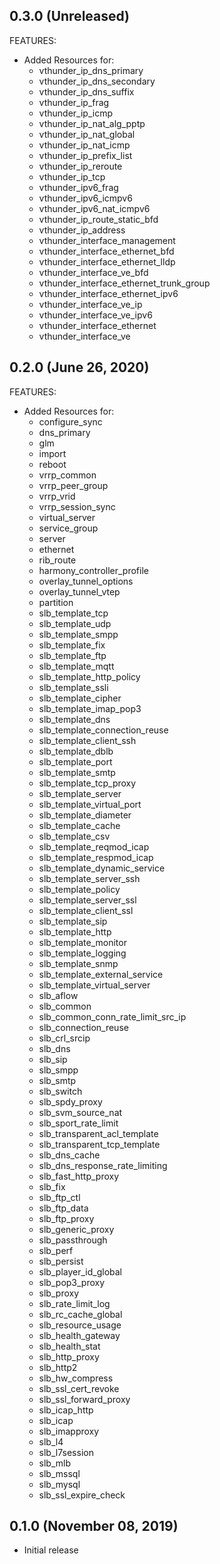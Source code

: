 ## 0.3.0 (Unreleased)

FEATURES:
- Added Resources for:
  - vthunder_ip_dns_primary
  - vthunder_ip_dns_secondary
  - vthunder_ip_dns_suffix
  - vthunder_ip_frag
  - vthunder_ip_icmp
  - vthunder_ip_nat_alg_pptp
  - vthunder_ip_nat_global
  - vthunder_ip_nat_icmp
  - vthunder_ip_prefix_list
  - vthunder_ip_reroute
  - vthunder_ip_tcp
  - vthunder_ipv6_frag
  - vthunder_ipv6_icmpv6
  - vthunder_ipv6_nat_icmpv6
  - vthunder_ip_route_static_bfd
  - vthunder_ip_address
  - vthunder_interface_management
  - vthunder_interface_ethernet_bfd
  - vthunder_interface_ethernet_lldp
  - vthunder_interface_ve_bfd
  - vthunder_interface_ethernet_trunk_group
  - vthunder_interface_ethernet_ipv6
  - vthunder_interface_ve_ip
  - vthunder_interface_ve_ipv6
  - vthunder_interface_ethernet
  - vthunder_interface_ve

## 0.2.0 (June 26, 2020)

FEATURES:
- Added Resources for:
  - configure_sync
  - dns_primary
  - glm
  - import
  - reboot
  - vrrp_common
  - vrrp_peer_group
  - vrrp_vrid
  - vrrp_session_sync
  - virtual_server
  - service_group
  - server
  - ethernet
  - rib_route
  - harmony_controller_profile
  - overlay_tunnel_options
  - overlay_tunnel_vtep
  - partition
  - slb_template_tcp
  - slb_template_udp
  - slb_template_smpp
  - slb_template_fix
  - slb_template_ftp
  - slb_template_mqtt
  - slb_template_http_policy
  - slb_template_ssli
  - slb_template_cipher
  - slb_template_imap_pop3
  - slb_template_dns
  - slb_template_connection_reuse
  - slb_template_client_ssh
  - slb_template_dblb
  - slb_template_port
  - slb_template_smtp
  - slb_template_tcp_proxy
  - slb_template_server
  - slb_template_virtual_port
  - slb_template_diameter
  - slb_template_cache
  - slb_template_csv
  - slb_template_reqmod_icap
  - slb_template_respmod_icap
  - slb_template_dynamic_service
  - slb_template_server_ssh
  - slb_template_policy
  - slb_template_server_ssl
  - slb_template_client_ssl
  - slb_template_sip
  - slb_template_http
  - slb_template_monitor
  - slb_template_logging
  - slb_template_snmp
  - slb_template_external_service
  - slb_template_virtual_server
  - slb_aflow
  - slb_common
  - slb_common_conn_rate_limit_src_ip
  - slb_connection_reuse
  - slb_crl_srcip
  - slb_dns
  - slb_sip
  - slb_smpp
  - slb_smtp
  - slb_switch
  - slb_spdy_proxy
  - slb_svm_source_nat
  - slb_sport_rate_limit
  - slb_transparent_acl_template
  - slb_transparent_tcp_template
  - slb_dns_cache
  - slb_dns_response_rate_limiting
  - slb_fast_http_proxy
  - slb_fix
  - slb_ftp_ctl
  - slb_ftp_data
  - slb_ftp_proxy
  - slb_generic_proxy
  - slb_passthrough
  - slb_perf
  - slb_persist
  - slb_player_id_global
  - slb_pop3_proxy
  - slb_proxy
  - slb_rate_limit_log
  - slb_rc_cache_global
  - slb_resource_usage
  - slb_health_gateway
  - slb_health_stat
  - slb_http_proxy
  - slb_http2
  - slb_hw_compress
  - slb_ssl_cert_revoke
  - slb_ssl_forward_proxy
  - slb_icap_http
  - slb_icap
  - slb_imapproxy
  - slb_l4
  - slb_l7session
  - slb_mlb
  - slb_mssql
  - slb_mysql
  - slb_ssl_expire_check

## 0.1.0 (November 08, 2019)

- Initial release
